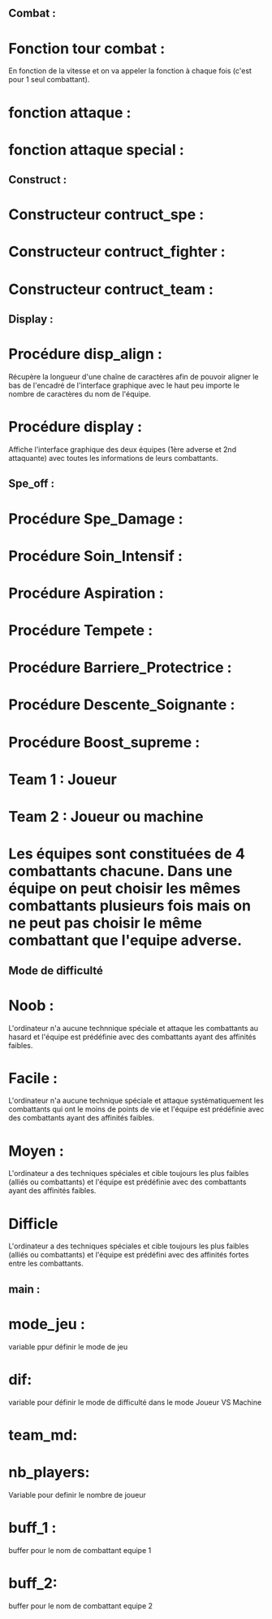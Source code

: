## Combat :

# Fonction tour combat : 
En fonction de la vitesse et on va appeler la fonction à chaque fois (c'est pour 1 seul combattant).
# fonction attaque :
# fonction attaque special :

## Construct :

# Constructeur contruct_spe :
# Constructeur contruct_fighter :
# Constructeur contruct_team :

## Display :

# Procédure disp_align :
Récupère la longueur d'une chaîne de caractères afin de pouvoir aligner le bas de l'encadré de l'interface graphique avec le haut peu importe le nombre de caractères du nom de l'équipe.
# Procédure display :
Affiche l'interface graphique des deux équipes (1ère adverse et 2nd attaquante) avec toutes les informations de leurs combattants.

## Spe_off :

# Procédure Spe_Damage :
# Procédure Soin_Intensif :
# Procédure Aspiration :
# Procédure Tempete :
# Procédure Barriere_Protectrice :
# Procédure Descente_Soignante :
# Procédure Boost_supreme :

# Team 1 : Joueur
# Team 2 : Joueur ou machine 
# Les équipes sont constituées de 4 combattants chacune. Dans une équipe on peut choisir les mêmes combattants plusieurs fois mais on ne peut pas choisir le même combattant que l'equipe adverse.

## Mode de difficulté

# Noob : 
L'ordinateur n'a aucune technnique spéciale et attaque les combattants au hasard et l'équipe est prédéfinie avec des combattants ayant des affinités faibles.
# Facile :
L'ordinateur n'a aucune technique spéciale et attaque systématiquement les combattants qui ont le moins de points de vie et l'équipe est prédéfinie avec des combattants ayant des affinités faibles.
# Moyen : 
L'ordinateur a des techniques spéciales et cible toujours les plus faibles (alliés ou combattants) et l'équipe est prédéfinie avec des combattants ayant des affinités faibles.
# Difficle
L'ordinateur a des techniques spéciales et cible toujours les plus faibles (alliés ou combattants) et l'équipe est prédéfini avec des affinités fortes entre les combattants.

## main :

# mode_jeu : 
variable ppur définir le mode de jeu
# dif:
variable pour définir le mode de difficulté dans le mode Joueur VS Machine
# team_md:

# nb_players:
Variable pour definir le nombre de joueur 
# buff_1 :
buffer pour le nom de combattant equipe 1
# buff_2: 
buffer pour le nom de combattant equipe 2 





